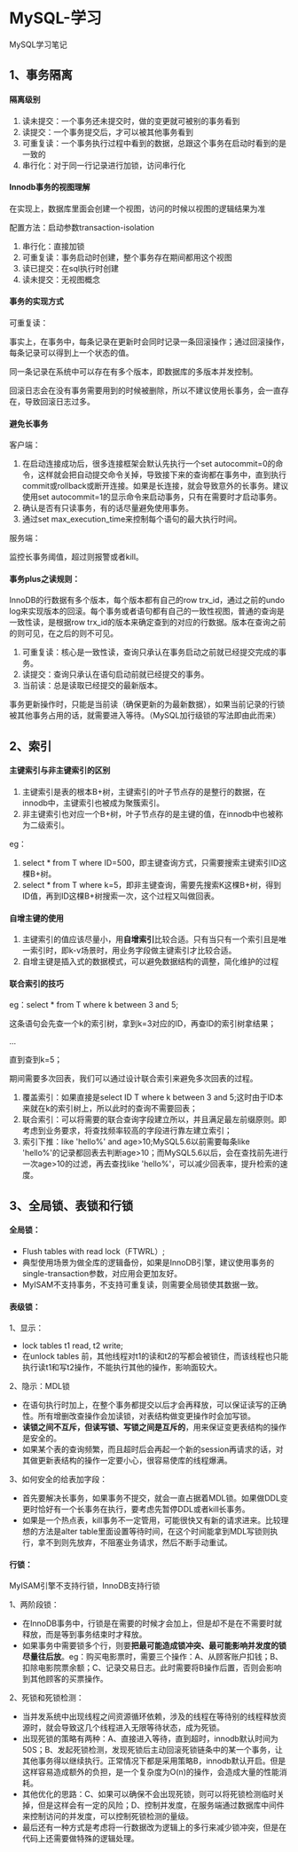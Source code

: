 # MySQL-学习
MySQL学习笔记

## 1、事务隔离

#### 隔离级别

1. 读未提交：一个事务还未提交时，做的变更就可被别的事务看到
2. 读提交：一个事务提交后，才可以被其他事务看到
3. 可重复读：一个事务执行过程中看到的数据，总跟这个事务在启动时看到的是一致的
4. 串行化：对于同一行记录进行加锁，访问串行化

#### Innodb事务的视图理解

在实现上，数据库里面会创建一个视图，访问的时候以视图的逻辑结果为准

配置方法：启动参数transaction-isolation

1. 串行化：直接加锁
2. 可重复读：事务启动时创建，整个事务存在期间都用这个视图
3. 读已提交：在sql执行时创建
4. 读未提交：无视图概念

#### 事务的实现方式

可重复读：

事实上，在事务中，每条记录在更新时会同时记录一条回滚操作；通过回滚操作，每条记录可以得到上一个状态的值。

同一条记录在系统中可以存在有多个版本，即数据库的多版本并发控制。

回滚日志会在没有事务需要用到的时候被删除，所以不建议使用长事务，会一直存在，导致回滚日志过多。

#### 避免长事务

客户端：

1. 在启动连接成功后，很多连接框架会默认先执行一个set autocommit=0的命令，这样就会把自动提交命令关掉，导致接下来的查询都在事务中，直到执行commit或rollback或断开连接。如果是长连接，就会导致意外的长事务。建议使用set autocommit=1的显示命令来启动事务，只有在需要时才启动事务。
2. 确认是否有只读事务，有的话尽量避免使用事务。
3. 通过set max_execution_time来控制每个语句的最大执行时间。

服务端：

监控长事务阈值，超过则报警或者kill。

#### 事务plus之读规则：

InnoDB的行数据有多个版本，每个版本都有自己的row trx_id，通过之前的undo log来实现版本的回滚。每个事务或者语句都有自己的一致性视图，普通的查询是一致性读，是根据row trx_id的版本来确定查到的对应的行数据。版本在查询之前的则可见，在之后的则不可见。

1. 可重复读：核心是一致性读，查询只承认在事务启动之前就已经提交完成的事务。
2. 读提交：查询只承认在语句启动前就已经提交的事务。
3. 当前读：总是读取已经提交的最新版本。

事务更新操作时，只能是当前读（确保更新的为最新数据），如果当前记录的行锁被其他事务占用的话，就需要进入等待。（MySQL加行级锁的写法即由此而来）

## 2、索引

#### 主键索引与非主键索引的区别

1. 主键索引是表的根本B+树，主键索引的叶子节点存的是整行的数据，在innodb中，主键索引也被成为聚簇索引。
2. 非主键索引也对应一个B+树，叶子节点存的是主键的值，在innodb中也被称为二级索引。

eg：

1. select * from T where ID=500，即主键查询方式，只需要搜索主键索引ID这棵B+树。
2. select * from T where k=5，即非主键查询，需要先搜索K这棵B+树，得到ID值，再到ID这棵B+树搜索一次，这个过程又叫做回表。

#### 自增主键的使用

1. 主键索引的值应该尽量小，用**自增索引**比较合适。只有当只有一个索引且是唯一索引时，即k-v场景时，用业务字段做主键索引才比较合适。
2. 自增主键是插入式的数据模式，可以避免数据结构的调整，简化维护的过程

#### 联合索引的技巧

eg：select * from T where k between 3 and 5;

这条语句会先查一个k的索引树，拿到k=3对应的ID，再查ID的索引树拿结果；

...

直到查到k=5；

期间需要多次回表，我们可以通过设计联合索引来避免多次回表的过程。

1. 覆盖索引：如果直接是select ID T where k between 3 and 5;这时由于ID本来就在k的索引树上，所以此时的查询不需要回表；
2. 联合索引：可以将需要的联合查询字段建立所以，并且满足最左前缀原则。即考虑到业务要求，将查找频率较高的字段进行靠左建立索引；
3. 索引下推：like 'hello%' and age>10;MySQL5.6以前需要每条like 'hello%'的记录都回表去判断age>10；而MySQL5.6以后，会在查找前先进行一次age>10的过滤，再去查找like 'hello%'，可以减少回表率，提升检索的速度。

## 3、全局锁、表锁和行锁

#### 全局锁：

- Flush tables with read lock（FTWRL）;
- 典型使用场景为做全库的逻辑备份，如果是InnoDB引擎，建议使用事务的single-transaction参数，对应用会更加友好。
- MyISAM不支持事务，不支持可重复读，则需要全局锁使其数据一致。

#### 表级锁：

1、显示：

- lock tables t1 read, t2 write;
- 在unlock tables 前，其他线程对t1的读和t2的写都会被锁住，而该线程也只能执行读t1和写t2操作，不能执行其他的操作，影响面较大。

2、隐示：MDL锁

- 在语句执行时加上，在整个事务都提交以后才会再释放，可以保证读写的正确性。所有增删改查操作会加读锁，对表结构做变更操作时会加写锁。
- **读锁之间不互斥，但读写锁、写锁之间是互斥的**，用来保证变更表结构的操作是安全的。
- 如果某个表的查询频繁，而且超时后会再起一个新的session再请求的话，对其做更新表结构的操作一定要小心，很容易使库的线程爆满。

3、如何安全的给表加字段：

- 首先要解决长事务，如果事务不提交，就会一直占据着MDL锁。如果做DDL变更时恰好有一个长事务在执行，要考虑先暂停DDL或者kill长事务。
- 如果是一个热点表，kill事务不一定管用，可能很快又有新的请求进来。比较理想的方法是alter table里面设置等待时间，在这个时间能拿到MDL写锁则执行，拿不到则先放弃，不阻塞业务请求，然后不断手动重试。

#### 行锁：

MyISAM引擎不支持行锁，InnoDB支持行锁

1、两阶段锁：

- 在InnoDB事务中，行锁是在需要的时候才会加上，但是却不是在不需要时就释放，而是等到事务结束时才释放。
- 如果事务中需要锁多个行，则要**把最可能造成锁冲突、最可能影响并发度的锁尽量往后放**。eg：购买电影票时，需要三个操作：A、从顾客账户扣钱；B、扣除电影院票余额；C、记录交易日志。此时需要将B操作后置，否则会影响到其他顾客的买票操作。

2、死锁和死锁检测：

- 当并发系统中出现线程之间资源循环依赖，涉及的线程在等待别的线程释放资源时，就会导致这几个线程进入无限等待状态，成为死锁。
- 出现死锁的策略有两种：A、直接进入等待，直到超时，innodb默认时间为50S；B、发起死锁检测，发现死锁后主动回滚死锁链条中的某一个事务，让其他事务得以继续执行。正常情况下都是采用策略B，innodb默认开启。但是这样容易造成额外的负担，是一个复杂度为O(n)的操作，会造成大量的性能消耗。
- 其他优化的思路：C、如果可以确保不会出现死锁，则可以将死锁检测临时关掉，但是这样会有一定的风险；D、控制并发度，在服务端通过数据库中间件来控制访问的并发度，可以控制死锁检测的量级。
- 最后还有一种方式是考虑将一行数据改为逻辑上的多行来减少锁冲突，但是在代码上还需要做特殊的逻辑处理。

